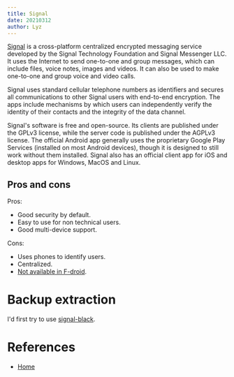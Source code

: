 ```yaml
---
title: Signal
date: 20210312
author: Lyz
---
```


[Signal](https://en.wikipedia.org/wiki/Signal_%28software%29) is
a cross-platform centralized encrypted messaging service developed by the Signal
Technology Foundation and Signal Messenger LLC. It uses the Internet to send
one-to-one and group messages, which can include files, voice notes, images and
videos. It can also be used to make one-to-one and group voice and video
calls.

Signal uses standard cellular telephone numbers as identifiers and secures all
communications to other Signal users with end-to-end encryption. The apps
include mechanisms by which users can independently verify the identity of their
contacts and the integrity of the data channel.

Signal's software is free and open-source. Its clients are published under the
GPLv3 license, while the server code is published under the AGPLv3
license. The official Android app generally uses the proprietary Google Play
Services (installed on most Android devices), though it is designed to still
work without them installed. Signal also has an official client app for iOS and
desktop apps for Windows, MacOS and Linux.

## Pros and cons

Pros:

* Good security by default.
* Easy to use for non technical users.
* Good multi-device support.

Cons:

* Uses phones to identify users.
* Centralized.
* [Not available in
    F-droid](https://community.signalusers.org/t/wiki-signal-android-app-on-f-droid-store-f-droid-status/28581).

# Backup extraction

I'd first try to use [signal-black](https://github.com/xeals/signal-back).

# References

* [Home]()
